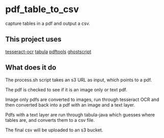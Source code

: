 # pdf_table_to_csv
capture tables in a pdf and output a csv.

## This project uses

[tesseract-ocr](https://github.com/tesseract-ocr/tesseract)
[tabula](https://github.com/tabulapdf/tabula-java)
[pdftools](https://github.com/ropensci/pdftools)
[ghostscript](https://www.ghostscript.com/)

## What does it do
The process.sh script takes an s3 URL as input, which points to a pdf.

The pdf is checked to see if it is an image only or text pdf.

Image only pdfs are converted to images, run through tesseract OCR and then converted back into a pdf with an image and a text layer.

Pdfs with a text layer are run through tabula-java which guesses where tables are, and converts them to a csv file.

The final csv will be uploaded to an s3 bucket.
